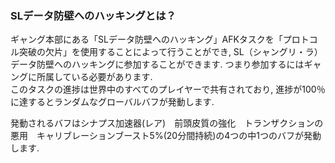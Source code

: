 ### SLデータ防壁へのハッキングとは？

ギャング本部にある「SLデータ防壁へのハッキング」AFKタスクを「プロトコル突破の欠片」を使用することによって行うことができ, SL（シャングリ・ラ）データ防壁へのハッキングに参加することができます. つまり参加するにはギャングに所属している必要があります.  
このタスクの進捗は世界中のすべてのプレイヤーで共有されており, 進捗が100％に達するとランダムなグローバルバフが発動します.

発動されるバフはシナプス加速器(レア)　前頭皮質の強化　トランザクションの悪用　キャリブレーションブースト5%(20分間持続)の4つの中1つのバフが発動します.
